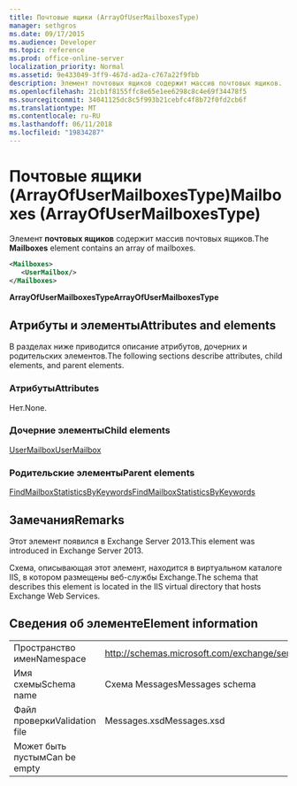 ```yaml
---
title: Почтовые ящики (ArrayOfUserMailboxesType)
manager: sethgros
ms.date: 09/17/2015
ms.audience: Developer
ms.topic: reference
ms.prod: office-online-server
localization_priority: Normal
ms.assetid: 9e433049-3ff9-467d-ad2a-c767a22f9fbb
description: Элемент почтовых ящиков содержит массив почтовых ящиков.
ms.openlocfilehash: 21cb1f8155ffc8e65e1ee6298c8c4e69f34478f5
ms.sourcegitcommit: 34041125dc8c5f993b21cebfc4f8b72f0fd2cb6f
ms.translationtype: MT
ms.contentlocale: ru-RU
ms.lasthandoff: 06/11/2018
ms.locfileid: "19834287"
---
```

# <a name="mailboxes-arrayofusermailboxestype"></a><span data-ttu-id="841a2-103">Почтовые ящики (ArrayOfUserMailboxesType)</span><span class="sxs-lookup"><span data-stu-id="841a2-103">Mailboxes (ArrayOfUserMailboxesType)</span></span>

<span data-ttu-id="841a2-104">Элемент **почтовых ящиков** содержит массив почтовых ящиков.</span><span class="sxs-lookup"><span data-stu-id="841a2-104">The **Mailboxes** element contains an array of mailboxes.</span></span> 
  
```XML
<Mailboxes>
   <UserMailbox/>
</Mailboxes>
```

<span data-ttu-id="841a2-105">**ArrayOfUserMailboxesType**</span><span class="sxs-lookup"><span data-stu-id="841a2-105">**ArrayOfUserMailboxesType**</span></span>

## <a name="attributes-and-elements"></a><span data-ttu-id="841a2-106">Атрибуты и элементы</span><span class="sxs-lookup"><span data-stu-id="841a2-106">Attributes and elements</span></span>

<span data-ttu-id="841a2-107">В разделах ниже приводится описание атрибутов, дочерних и родительских элементов.</span><span class="sxs-lookup"><span data-stu-id="841a2-107">The following sections describe attributes, child elements, and parent elements.</span></span>
  
### <a name="attributes"></a><span data-ttu-id="841a2-108">Атрибуты</span><span class="sxs-lookup"><span data-stu-id="841a2-108">Attributes</span></span>

<span data-ttu-id="841a2-109">Нет.</span><span class="sxs-lookup"><span data-stu-id="841a2-109">None.</span></span>
  
### <a name="child-elements"></a><span data-ttu-id="841a2-110">Дочерние элементы</span><span class="sxs-lookup"><span data-stu-id="841a2-110">Child elements</span></span>

[<span data-ttu-id="841a2-111">UserMailbox</span><span class="sxs-lookup"><span data-stu-id="841a2-111">UserMailbox</span></span>](usermailbox.md)
  
### <a name="parent-elements"></a><span data-ttu-id="841a2-112">Родительские элементы</span><span class="sxs-lookup"><span data-stu-id="841a2-112">Parent elements</span></span>

[<span data-ttu-id="841a2-113">FindMailboxStatisticsByKeywords</span><span class="sxs-lookup"><span data-stu-id="841a2-113">FindMailboxStatisticsByKeywords</span></span>](findmailboxstatisticsbykeywords.md)
  
## <a name="remarks"></a><span data-ttu-id="841a2-114">Замечания</span><span class="sxs-lookup"><span data-stu-id="841a2-114">Remarks</span></span>

<span data-ttu-id="841a2-115">Этот элемент появился в Exchange Server 2013.</span><span class="sxs-lookup"><span data-stu-id="841a2-115">This element was introduced in Exchange Server 2013.</span></span>
  
<span data-ttu-id="841a2-116">Схема, описывающая этот элемент, находится в виртуальном каталоге IIS, в котором размещены веб-службы Exchange.</span><span class="sxs-lookup"><span data-stu-id="841a2-116">The schema that describes this element is located in the IIS virtual directory that hosts Exchange Web Services.</span></span>
  
## <a name="element-information"></a><span data-ttu-id="841a2-117">Сведения об элементе</span><span class="sxs-lookup"><span data-stu-id="841a2-117">Element information</span></span>

|||
|:-----|:-----|
|<span data-ttu-id="841a2-118">Пространство имен</span><span class="sxs-lookup"><span data-stu-id="841a2-118">Namespace</span></span>  <br/> |http://schemas.microsoft.com/exchange/services/2006/messages  <br/> |
|<span data-ttu-id="841a2-119">Имя схемы</span><span class="sxs-lookup"><span data-stu-id="841a2-119">Schema name</span></span>  <br/> |<span data-ttu-id="841a2-120">Схема Messages</span><span class="sxs-lookup"><span data-stu-id="841a2-120">Messages schema</span></span>  <br/> |
|<span data-ttu-id="841a2-121">Файл проверки</span><span class="sxs-lookup"><span data-stu-id="841a2-121">Validation file</span></span>  <br/> |<span data-ttu-id="841a2-122">Messages.xsd</span><span class="sxs-lookup"><span data-stu-id="841a2-122">Messages.xsd</span></span>  <br/> |
|<span data-ttu-id="841a2-123">Может быть пустым</span><span class="sxs-lookup"><span data-stu-id="841a2-123">Can be empty</span></span>  <br/> ||
   

